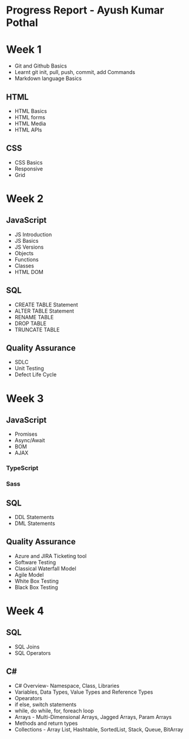 # Progress Report - Ayush Kumar Pothal

# Week 1
- Git and Github Basics
- Learnt git init, pull, push, commit, add Commands
- Markdown language Basics
## HTML
- HTML Basics
- HTML forms
- HTML Media
- HTML APIs
## CSS
- CSS Basics
- Responsive
- Grid

# Week 2

## JavaScript
- JS Introduction
- JS Basics
- JS Versions
- Objects
- Functions
- Classes
- HTML DOM
## SQL
- CREATE TABLE Statement
- ALTER TABLE Statement
- RENAME TABLE
- DROP TABLE
- TRUNCATE TABLE
## Quality Assurance
- SDLC
- Unit Testing
- Defect Life Cycle

# Week 3

## JavaScript
- Promises
- Async/Await
- BOM
- AJAX
### TypeScript
### Sass
## SQL
- DDL Statements
- DML Statements
## Quality Assurance
- Azure and JIRA Ticketing tool
- Software Testing
- Classical Waterfall Model
- Agile Model
- White Box Testing
- Black Box Testing

# Week 4

## SQL
- SQL Joins
- SQL Operators
## C#
- C# Overview- Namespace, Class, Libraries
- Variables, Data Types, Value Types and Reference Types
- Opearators
- if else, switch statements
- while, do while, for, foreach loop
- Arrays - Multi-Dimensional Arrays, Jagged Arrays, Param Arrays
- Methods and return types
- Collections - Array List, Hashtable, SortedList, Stack, Queue, BitArray
